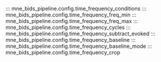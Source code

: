 ::: mne_bids_pipeline.config.time_frequency_conditions
::: mne_bids_pipeline.config.time_frequency_freq_min
::: mne_bids_pipeline.config.time_frequency_freq_max
::: mne_bids_pipeline.config.time_frequency_cycles
::: mne_bids_pipeline.config.time_frequency_subtract_evoked
::: mne_bids_pipeline.config.time_frequency_baseline
::: mne_bids_pipeline.config.time_frequency_baseline_mode
::: mne_bids_pipeline.config.time_frequency_crop
